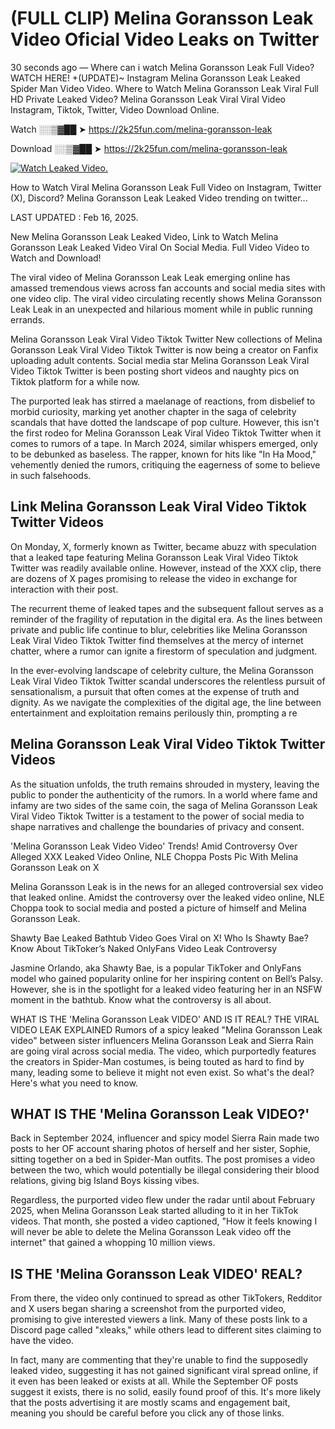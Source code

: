 # (FULL CLIP) Melina Goransson Leak Video Oficial Video Leaks on Twitter

30 seconds ago — Where can i watch Melina Goransson Leak Full Video? WATCH HERE! +(UPDATE)~ Instagram Melina Goransson Leak Leaked Spider Man Video Video. Where to Watch Melina Goransson Leak Viral Full HD Private Leaked Video? Melina Goransson Leak Viral Viral Video Instagram, Tiktok, Twitter, Video Download Online.

Watch ░░▒▓██ ➤ https://2k25fun.com/melina-goransson-leak

Download ░░▒▓██ ➤ https://2k25fun.com/melina-goransson-leak

[![Watch Leaked Video.](https://miro.medium.com/v2/resize:fit:828/format:webp/1*cilzJN44JGOrTw9NJCrNHA.gif "Watch Leaked Video")](https://2k25fun.com/melina-goransson-leak)

How to Watch Viral Melina Goransson Leak Full Video on Instagram, Twitter (X), Discord? Melina Goransson Leak Leaked Video trending on twitter...

LAST UPDATED : Feb 16, 2025.

New Melina Goransson Leak Leaked Video, Link to Watch Melina Goransson Leak Leaked Video Viral On Social Media. Full Video Video to Watch and Download!

The viral video of Melina Goransson Leak Leak emerging online has amassed tremendous views across fan accounts and social media sites with one video clip. The viral video circulating recently shows Melina Goransson Leak Leak in an unexpected and hilarious moment while in public running errands.

Melina Goransson Leak Viral Video Tiktok Twitter New collections of Melina Goransson Leak Viral Video Tiktok Twitter is now being a creator on Fanfix uploading adult contents. Social media star Melina Goransson Leak Viral Video Tiktok Twitter is been posting short videos and naughty pics on Tiktok platform for a while now.

The purported leak has stirred a maelanage of reactions, from disbelief to morbid curiosity, marking yet another chapter in the saga of celebrity scandals that have dotted the landscape of pop culture. However, this isn't the first rodeo for Melina Goransson Leak Viral Video Tiktok Twitter when it comes to rumors of a tape. In March 2024, similar whispers emerged, only to be debunked as baseless. The rapper, known for hits like "In Ha Mood," vehemently denied the rumors, critiquing the eagerness of some to believe in such falsehoods.

## Link Melina Goransson Leak Viral Video Tiktok Twitter Videos

On Monday, X, formerly known as Twitter, became abuzz with speculation that a leaked tape featuring Melina Goransson Leak Viral Video Tiktok Twitter was readily available online. However, instead of the XXX clip, there are dozens of X pages promising to release the video in exchange for interaction with their post.

The recurrent theme of leaked tapes and the subsequent fallout serves as a reminder of the fragility of reputation in the digital era. As the lines between private and public life continue to blur, celebrities like Melina Goransson Leak Viral Video Tiktok Twitter find themselves at the mercy of internet chatter, where a rumor can ignite a firestorm of speculation and judgment.

In the ever-evolving landscape of celebrity culture, the Melina Goransson Leak Viral Video Tiktok Twitter scandal underscores the relentless pursuit of sensationalism, a pursuit that often comes at the expense of truth and dignity. As we navigate the complexities of the digital age, the line between entertainment and exploitation remains perilously thin, prompting a re

##  Melina Goransson Leak Viral Video Tiktok Twitter Videos

As the situation unfolds, the truth remains shrouded in mystery, leaving the public to ponder the authenticity of the rumors. In a world where fame and infamy are two sides of the same coin, the saga of Melina Goransson Leak Viral Video Tiktok Twitter is a testament to the power of social media to shape narratives and challenge the boundaries of privacy and consent.

'Melina Goransson Leak Video Video' Trends! Amid Controversy Over Alleged XXX Leaked Video Online, NLE Choppa Posts Pic With Melina Goransson Leak on X

Melina Goransson Leak is in the news for an alleged controversial sex video that leaked online. Amidst the controversy over the leaked video online, NLE Choppa took to social media and posted a picture of himself and Melina Goransson Leak.

Shawty Bae Leaked Bathtub Video Goes Viral on X! Who Is Shawty Bae? Know About TikToker’s Naked OnlyFans Video Leak Controversy

Jasmine Orlando, aka Shawty Bae, is a popular TikToker and OnlyFans model who gained popularity online for her inspiring content on Bell’s Palsy. However, she is in the spotlight for a leaked video featuring her in an NSFW moment in the bathtub. Know what the controversy is all about.

WHAT IS THE 'Melina Goransson Leak VIDEO' AND IS IT REAL? THE VIRAL VIDEO LEAK EXPLAINED Rumors of a spicy leaked "Melina Goransson Leak video" between sister influencers Melina Goransson Leak and Sierra Rain are going viral across social media. The video, which purportedly features the creators in Spider-Man costumes, is being touted as hard to find by many, leading some to believe it might not even exist. So what's the deal? Here's what you need to know.

## WHAT IS THE 'Melina Goransson Leak VIDEO?'

Back in September 2024, influencer and spicy model Sierra Rain made two posts to her OF account sharing photos of herself and her sister, Sophie, sitting together on a bed in Spider-Man outfits. The post promises a video between the two, which would potentially be illegal considering their blood relations, giving big Island Boys kissing vibes.

Regardless, the purported video flew under the radar until about February 2025, when Melina Goransson Leak started alluding to it in her TikTok videos. That month, she posted a video captioned, "How it feels knowing I will never be able to delete the Melina Goransson Leak video off the internet" that gained a whopping 10 million views.

## IS THE 'Melina Goransson Leak VIDEO' REAL?

From there, the video only continued to spread as other TikTokers, Redditor and X users began sharing a screenshot from the purported video, promising to give interested viewers a link. Many of these posts link to a Discord page called "xleaks," while others lead to different sites claiming to have the video.

In fact, many are commenting that they're unable to find the supposedly leaked video, suggesting it has not gained significant viral spread online, if it even has been leaked or exists at all. While the September OF posts suggest it exists, there is no solid, easily found proof of this. It's more likely that the posts advertising it are mostly scams and engagement bait, meaning you should be careful before you click any of those links.